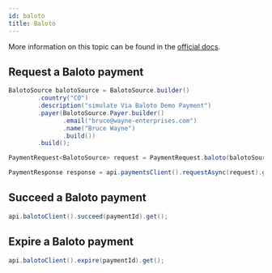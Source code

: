 ```yaml
---
id: baloto
title: Baloto
---
```


More information on this topic can be found in the [official docs](https://docs.checkout.com/payments/payment-methods/cash-and-atm-payment/via-baloto).

## Request a Baloto payment

```java
BalotoSource balotoSource = BalotoSource.builder()
        .country("CO")
        .description("simulate Via Baloto Demo Payment")
        .payer(BalotoSource.Payer.builder()
               .email("bruce@wayne-enterprises.com")
               .name("Bruce Wayne")
               .build())
        .build();

PaymentRequest<BalotoSource> request = PaymentRequest.baloto(balotoSource, com.checkout.common.Currency.COP, 100000L);

PaymentResponse response = api.paymentsClient().requestAsync(request).get();
```
## Succeed a Baloto payment

```java
api.balotoClient().succeed(paymentId).get();
```

## Expire a Baloto payment

```java
api.balotoClient().expire(paymentId).get();
```

